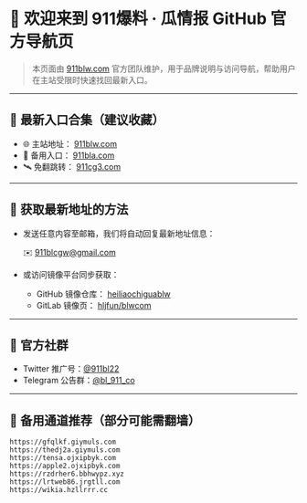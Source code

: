 # 👋 欢迎来到 911爆料 · 瓜情报 GitHub 官方导航页

> 本页面由 [911blw.com](https://911blw.com) 官方团队维护，用于品牌说明与访问导航，帮助用户在主站受限时快速找回最新入口。

---

## 🔗 最新入口合集（建议收藏）

- 🌐 主站地址： [911blw.com](https://911blw.com)
- 🚪 备用入口： [911bla.com](https://911bla.com)
- 🛰️ 免翻跳转： [911cg3.com](https://911cg3.com)

---

## 📮 获取最新地址的方法

- 发送任意内容至邮箱，我们将自动回复最新地址信息：

  ✉️ [911blcgw@gmail.com](mailto:911blcgw@gmail.com)

- 或访问镜像平台同步获取：

  - GitHub 镜像仓库： [heiliaochiguablw](https://github.com/heiliaochiguablw)
  - GitLab 镜像页： [hljfun/blwcom](https://gitlab.com/hljfun/blwcom)

---

## 📢 官方社群

- Twitter 推广号：[@911bl22](https://twitter.com/911bl22)
- Telegram 公告群：[@bl_911_co](https://t.me/bl_911_co)

---

## 🧰 备用通道推荐（部分可能需翻墙）

```text
https://gfqlkf.giymuls.com
https://thedj2a.giymuls.com
https://tensa.ojxipbyk.com
https://apple2.ojxipbyk.com
https://rzdrher6.bbhwypz.xyz
https://lrtweb86.jrgtll.com
https://wikia.hzllrrr.cc
